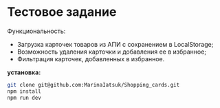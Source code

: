 # Тестовое задание

Функциональность:

- Загрузка карточек товаров из АПИ с сохранением в LocalStorage;
- Возможность удаления карточки и  добавления ее в избранное;
- Фильтрация карточек, добавленных в избранное.

**установка:**

```sh
git clone git@github.com:MarinaIatsuk/Shopping_cards.git
npm install
npm run dev
```


